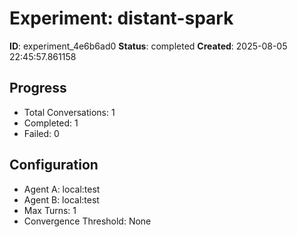 # Experiment: distant-spark

**ID**: experiment_4e6b6ad0
**Status**: completed
**Created**: 2025-08-05 22:45:57.861158

## Progress

- Total Conversations: 1
- Completed: 1
- Failed: 0

## Configuration

- Agent A: local:test
- Agent B: local:test
- Max Turns: 1
- Convergence Threshold: None
